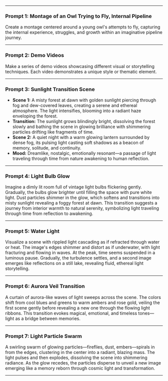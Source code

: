 
***

### Prompt 1: Montage of an Owl Trying to Fly, Internal Pipeline  
Create a montage centered around a young owl's attempts to fly, capturing the internal experience, struggles, and growth within an imaginative pipeline journey.

***

### Prompt 2: Demo Videos  
Make a series of demo videos showcasing different visual or storytelling techniques. Each video demonstrates a unique style or thematic element.

***

### Prompt 3: Sunlight Transition Scene  
- **Scene 1:** A misty forest at dawn with golden sunlight piercing through fog and dew-covered leaves, creating a serene and ethereal atmosphere. The light intensifies, blooming into a radiant haze enveloping the forest.  
- **Transition:** The sunlight grows blindingly bright, dissolving the forest slowly and bathing the scene in glowing brilliance with shimmering particles drifting like fragments of time.  
- **Scene 2:** A quiet night with a warm glowing lantern surrounded by dense fog, its pulsing light casting soft shadows as a beacon of memory, solitude, and continuity.  
- **Mood:** Dreamlike, nostalgic, emotionally resonant—a passage of light traveling through time from nature awakening to human reflection.

***

### Prompt 4: Light Bulb Glow  
Imagine a dimly lit room full of vintage light bulbs flickering gently. Gradually, the bulbs glow brighter until filling the space with pure white light. Dust particles shimmer in the glow, which softens and transitions into misty sunlight revealing a foggy forest at dawn. This transition suggests a journey from interior warmth to natural serenity, symbolizing light traveling through time from reflection to awakening.

***

### Prompt 5: Water Light  
Visualize a scene with rippled light cascading as if refracted through water or heat. The image's edges shimmer and distort as if underwater, with light fracturing and flowing in waves. At the peak, time seems suspended in a luminous pause. Gradually, the turbulence settles, and a second image emerges like reflections on a still lake, revealing fluid, ethereal light storytelling.

***

### Prompt 6: Aurora Veil Transition  
A curtain of aurora-like waves of light sweeps across the scene. The colors shift from cool blues and greens to warm ambers and rose gold, veiling the first scene gently before revealing a new one through the flowing light ribbons. This transition evokes magical, emotional, and timeless tones—light as a bridge between memories.

***

### Prompt 7: Light Particle Swarm  
A swirling swarm of glowing particles—fireflies, dust, embers—spirals in from the edges, clustering in the center into a radiant, blazing mass. The light pulses and then explodes, dissolving the scene into shimmering radiance. As the glow recedes, the particles disperse to unveil a new image emerging like a memory reborn through cosmic light and transformation.

***


